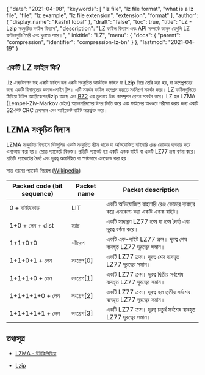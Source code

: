 {
  "date": "2021-04-08",
  "keywords": [
    "lz file",
    "lz file format",
    "what is a lz file",
    "file",
    "lz example",
    "lz file extension",
    "extension",
    "format"
  ],
  "author": {
    "display_name": "Kashif Iqbal"
  },
  "draft": "false",
  "toc": true,
  "title": "LZ - Lzip সংকুচিত ফাইল বিন্যাস",
  "description": "LZ ফাইল বিন্যাস এবং API সম্পর্কে জানুন যেগুলি LZ ফাইলগুলি তৈরি এবং খুলতে পারে।",
  "linktitle": "LZ",
  "menu": {
    "docs": {
      "parent": "compression",
      "identifier": "compression-lz-bn"
    }
  },
  "lastmod": "2021-04-19"
}

## একটি LZ ফাইল কি?

.lz এক্সটেনশন সহ একটি ফাইল হল একটি সংকুচিত আর্কাইভ ফাইল যা Lzip দিয়ে তৈরি করা হয়, যা কম্প্রেশনের জন্য একটি বিনামূল্যের কমান্ড-লাইন টুল। এটি সমর্থন ফাইল কম্প্রেস করতে সংমিশ্রণ সমর্থন করে। LZ ফাইলগুলিতে মিডিয়া টাইপ অ্যাপ্লিকেশন/lzip আছে এবং [BZ2](/compression/bz2/) এর তুলনায় উচ্চ কম্প্রেশন রেশন সমর্থন করে। LZ হল LZMA (Lempel-Ziv-Markov চেইন) অ্যালগরিদমের উপর ভিত্তি করে এবং ফাইলের অখণ্ডতা পরীক্ষা করার জন্য একটি 32-বিট CRC চেকসাম এবং আইডেন্ট বাইট অন্তর্ভুক্ত করে।

## LZMA সংকুচিত বিন্যাস

LZMA সংকুচিত বিন্যাসে বিটগুলির একটি সংকুচিত স্ট্রীম থাকে যা অভিযোজিত বাইনারি রেঞ্জ কোডার ব্যবহার করে এনকোড করা হয়। স্রোত প্যাকেটে বিভক্ত। প্রতিটি প্যাকেট হয় একটি একক বাইট বা একটি LZ77 ক্রম বর্ণনা করে। প্রতিটি প্যাকেটের দৈর্ঘ্য এবং দূরত্ব অন্তর্নিহিত বা স্পষ্টভাবে এনকোড করা হয়।

সাত ধরনের প্যাকেট নিম্নরূপ ([Wikipedia](https://en.wikipedia.org/wiki/Lempel%E2%80%93Ziv%E2%80%93Markov_chain_algorithm#Compressed_format_overview))

|Packed code (bit sequence)	|Packet name	|Packet description|
---|---|---|
|0 + বাইটকোড| LIT| একটি অভিযোজিত বাইনারি রেঞ্জ কোডার ব্যবহার করে এনকোড করা একটি একক বাইট।|
|1+0 + লেন + dist| ম্যাচ | একটি সাধারণ LZ77 ক্রম যা ক্রম দৈর্ঘ্য এবং দূরত্ব বর্ণনা করে।|
|1+1+0+0| শর্টরেপ| একটি এক-বাইট LZ77 ক্রম। দূরত্ব শেষ ব্যবহৃত LZ77 দূরত্বের সমান।|
|1+1+0+1 + লেন| লংগ্রেপ[0]| একটি LZ77 ক্রম। দূরত্ব শেষ ব্যবহৃত LZ77 দূরত্বের সমান।|
|1+1+1+0 + লেন| লংগ্রেপ[1]| একটি LZ77 ক্রম। দূরত্ব দ্বিতীয় সর্বশেষ ব্যবহৃত LZ77 দূরত্বের সমান।|
|1+1+1+1+0 + লেন| লংগ্রেপ[2]| একটি LZ77 ক্রম। দূরত্ব হল তৃতীয় সর্বশেষ ব্যবহৃত LZ77 দূরত্বের সমান।|
|1+1+1+1+1 + লেন| লংগ্রেপ[3]| একটি LZ77 ক্রম। দূরত্ব চতুর্থ সর্বশেষ ব্যবহৃত LZ77 দূরত্বের সমান।|


## তথ্যসূত্র

* [LZMA - উইকিপিডিয়া](https://en.wikipedia.org/wiki/Lempel%E2%80%93Ziv%E2%80%93Markov_chain_algorithm#Compressed_format_overview)

* [Lzip](https://en.wikipedia.org/wiki/Lzip)


